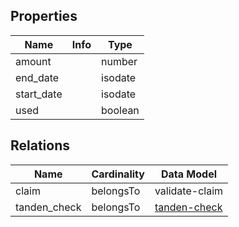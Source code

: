 ## Properties
| Name | Info | Type |
| ---- | ---- | ---- |
| amount |  | number |
| end_date |  | isodate |
| start_date |  | isodate |
| used |  | boolean |


## Relations
| Name | Cardinality | Data Model |
| ---- | ----------- | ---------- |
| claim | belongsTo | validate-claim |
| tanden_check | belongsTo | [tanden-check](../tanden-checks/) |
